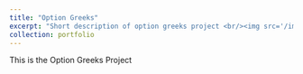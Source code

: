 ```yaml
---
title: "Option Greeks"
excerpt: "Short description of option greeks project <br/><img src='/images/500x300.png'>"
collection: portfolio
---
```


This is the Option Greeks Project
